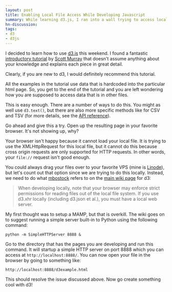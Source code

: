 ```yaml
---
layout: post
title: Enabling Local File Access While Developing Javascript
summary: While learning d3.js, I ran into a wall trying to access local CSV files.
hn-discussion:
tags:
- d3
- d3js
---
```


I decided to learn how to use [d3.js](https://github.com/mbostock/d3)
this weekend. I found a fantastic
[introductory tutorial](http://alignedleft.com/tutorials/d3/) by
[Scott Murray](http://alignedleft.com/) that doesn't assume anything
about your knowledge and explains each piece in great detail.

Clearly, if you are new to d3, I would definitely recommend this
tutorial.

All the examples in the tutorial use data that is hardcoded into
the particular html page. 
So, you get to the end of the tutorial and you are left wondering
how you are supposed to access data that is in other files.

This is easy enough. There are a number of ways to do this. You
might as well use `d3.text()`, but there are also more specific
methods like for CSV and TSV (for more details, see the
[API reference](https://github.com/mbostock/d3/wiki/Requests)).

Go ahead and give this a try. Open up the resulting page in your
favorite browser. It's not showing up, why?

Your browser isn't happy because it cannot load your local file.
It is trying to use the XMLHttpRequest for this local file, but
it cannot do this because cross origin requests are only supported
for HTTP requests. In other words, your `file://` request isn't
good enough.

You could always drag your files over to your favorite VPS (mine is
[Linode](http://www.linode.com/)), but let's count out that option
since we are trying to do this locally. Instead, we need to do what
[mbostock](https://github.com/mbostock) refers to on the
[main wiki page](https://github.com/mbostock/d3/wiki) for d3:

> When developing locally, note that your browser may enforce strict permissions for
> reading files out of the local file system. If you use d3.xhr locally (including
> d3.json et al.), you must have a local web server.

My first thought was to setup a MAMP, but that is overkill. The wiki
goes on to suggest running a simple server built-in to Python using the
following command:

    python -m SimpleHTTPServer 8888 &

Go to the directory that has the pages you are developing and run this
command. It will startup a simple HTTP server on port 8888 which you can
access at `http://localhost:8888/`. You can now open your file in the
browser by going to something like:

    http://localhost:8888/d3example.html

This should resolve the issue discussed above. Now go create something
cool with d3!
